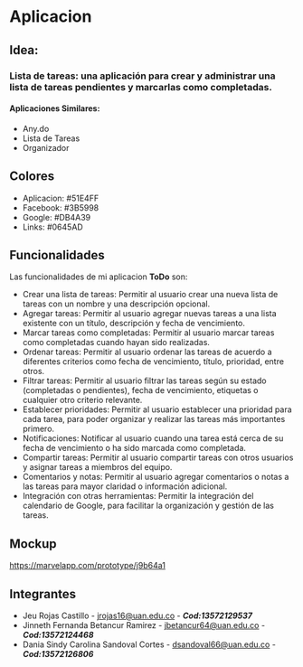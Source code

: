 # Aplicacion

## Idea:
### Lista de tareas: una aplicación para crear y administrar una lista de tareas pendientes y marcarlas como completadas.
#### Aplicaciones Similares:
- Any.do
- Lista de Tareas
- Organizador
## Colores
- Aplicacion: #51E4FF
- Facebook: #3B5998
- Google: #DB4A39
- Links: #0645AD
## Funcionalidades
Las funcionalidades de mi aplicacion **ToDo** son:
- Crear una lista de tareas: Permitir al usuario crear una nueva lista de tareas con un nombre y una descripción opcional.
- Agregar tareas: Permitir al usuario agregar nuevas tareas a una lista existente con un título, descripción y fecha de vencimiento.
- Marcar tareas como completadas: Permitir al usuario marcar tareas como completadas cuando hayan sido realizadas.
- Ordenar tareas: Permitir al usuario ordenar las tareas de acuerdo a diferentes criterios como fecha de vencimiento, título, prioridad, entre otros.
- Filtrar tareas: Permitir al usuario filtrar las tareas según su estado (completadas o pendientes), fecha de vencimiento, etiquetas o cualquier otro criterio relevante.
- Establecer prioridades: Permitir al usuario establecer una prioridad para cada tarea, para poder organizar y realizar las tareas más importantes primero.
- Notificaciones: Notificar al usuario cuando una tarea está cerca de su fecha de vencimiento o ha sido marcada como completada.
- Compartir tareas: Permitir al usuario compartir tareas con otros usuarios y asignar tareas a miembros del equipo.
- Comentarios y notas: Permitir al usuario agregar comentarios o notas a las tareas para mayor claridad o información adicional.
- Integración con otras herramientas: Permitir la integración del calendario de Google, para facilitar la organización y gestión de las tareas.
## Mockup
https://marvelapp.com/prototype/j9b64a1
## Integrantes
- Jeu Rojas Castillo - <jrojas16@uan.edu.co> - ***Cod:13572129537***
- Jinneth Fernanda Betancur Ramirez - <jbetancur64@uan.edu.co> - ***Cod:13572124468***
- Dania Sindy Carolina Sandoval Cortes - <dsandoval66@uan.edu.co> - ***Cod:13572126806***
